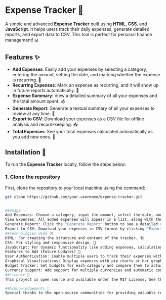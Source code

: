 # Expense Tracker 💸

A simple and advanced **Expense Tracker** built using **HTML**, **CSS**, and **JavaScript**. It helps users track their daily expenses, generate detailed reports, and export data to CSV. This tool is perfect for personal finance management! 📊

## Features ✨

- **Add Expenses**: Easily add your expenses by selecting a category, entering the amount, setting the date, and marking whether the expense is recurring. 📝
- **Recurring Expenses**: Mark an expense as recurring, and it will show up in future reports automatically. 🔄
- **Expense Summary**: View a detailed summary of all your expenses and the total amount spent. 💰
- **Generate Report**: Generate a textual summary of all your expenses to review at any time. 📑
- **Export to CSV**: Download your expenses as a CSV file for offline analysis and record-keeping. 📥
- **Total Expenses**: See your total expenses calculated automatically as you add new ones. 🔢

## Installation 🚀

To run the **Expense Tracker** locally, follow the steps below:

### 1. Clone the repository

First, clone the repository to your local machine using the command:

```bash
git clone https://github.com/your-username/expense-tracker.git
 

##Usage 💡
Add Expenses: Choose a category, input the amount, select the date, and mark it as recurring if needed. Click "Add Expense" to save it. 🖊️
View Expenses: All added expenses will appear in a list, along with the total amount spent. 💵
Generate Report: Click the "Generate Report" button to see a detailed report of all your expenses. 📋
Export to CSV: Download your expenses in CSV format by clicking "Export to CSV". 🔽
##Technologies Used 🛠️
HTML: For creating the structure and content of the tracker. 🏗️
CSS: For styling and responsive design. 🎨
JavaScript: For dynamic functionality like adding expenses, calculating totals, and handling CSV export. ⚙️
Features to Add (Future Updates) 🚧
User Authentication: Enable multiple users to track their expenses with personalized accounts. 🔑
Graphical Visualizations: Display expenses with pie charts or bar graphs for better insights. 📊
Budget Tracker: Set budgets for each category and compare them to actual expenses. 📈
Currency Support: Add support for multiple currencies and automatic conversion. 💱
##License 📄
This project is open source and available under the MIT License. See the LICENSE file for more information. 🆓

##Acknowledgements 🙏
Special thanks to the open-source communities for providing valuable resources and inspiration for building this project. 💖

